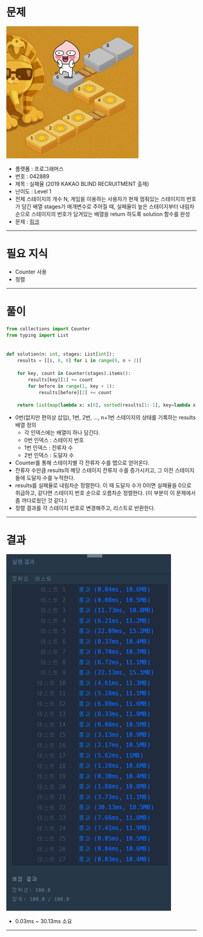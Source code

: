 # 문제
![failure.png](imgs%2Ffailure.png)

- 플랫폼 : 프로그래머스
- 번호 : 042889
- 제목 : 실패율 (2019 KAKAO BLIND RECRUITMENT 출제)
- 난이도 : Level 1
- 전체 스테이지의 개수 N, 게임을 이용하는 사용자가 현재 멈춰있는 스테이지의 번호가 담긴 배열 stages가 매개변수로 주어질 때,
실패율이 높은 스테이지부터 내림차순으로 스테이지의 번호가 담겨있는 배열을 return 하도록 solution 함수를 완성
- 문제 : <a href="https://school.programmers.co.kr/learn/courses/30/lessons/1845" target="_blank">링크</a>

---

# 필요 지식
- Counter 사용
- 정렬

---

# 풀이
```python
from collections import Counter
from typing import List


def solution(n: int, stages: List[int]):
    results = [[i, 0, 0] for i in range(0, n + 2)]

    for key, count in Counter(stages).items():
        results[key][1] += count
        for before in range(1, key + 1):
            results[before][2] += count

    return list(map(lambda x: x[0], sorted(results[1:-1], key=lambda x: (-x[1] / x[2] if x[2] != 0 else 0, x[0]))))
```
- 0번(없지만 편의상 삽입), 1번, 2번, ..., n+1번 스테이지의 상태를 기록하는 results 배열 정의
  - 각 인덱스에는 배열이 하나 담긴다.
  - 0번 인덱스 : 스테이지 번호
  - 1번 인덱스 : 잔류자 수
  - 2번 인덱스 : 도달자 수
- Counter를 통해 스테이지별 각 잔류자 수를 맵으로 얻어온다.
- 잔류자 수만큼 results의 해당 스테이지 잔류자 수를 증가시키고, 그 이전 스테이지들에 도달자 수를 누적한다.
- results를 실패율로 내림차순 정렬한다. 이 때 도달자 수가 0이면 실패율을 0으로 취급하고, 같다면 스테이지 번호 순으로 오름차순 정렬한다.
(이 부분이 이 문제에서 좀 까다로웠던 것 같다.)
- 정렬 결과를 각 스테이지 번호로 변경해주고, 리스트로 반환한다.

---

# 결과
![result](imgs/result.jpg)

- 0.03ms ~ 30.13ms 소요

---
